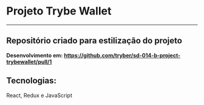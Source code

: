 # Projeto Trybe Wallet
---
## Repositório criado para estilização do projeto
**Desenvolvimento em: https://github.com/tryber/sd-014-b-project-trybewallet/pull/1**

## Tecnologias:
React, Redux e JavaScript

